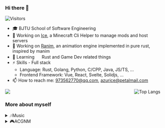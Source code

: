 ### Hi there 👋

![Visitors](https://api.visitorbadge.io/api/visitors?path=azurice%2FAzurIce&labelColor=%23697689&countColor=%2337d67a)

<!--
**AzurIce/AzurIce** is a ✨ _special_ ✨ repository because its `README.md` (this file) appears on your GitHub profile.

Here are some ideas to get you started:

- 🔭 I’m currently working on ...
- 🌱 I’m currently learning ...
- 👯 I’m looking to collaborate on ...
- 🤔 I’m looking for help with ...
- 💬 Ask me about ...
- 📫 How to reach me: ...
- 😄 Pronouns: ...
- ⚡ Fun fact: ...
-->

- :mortar_board: BJTU School of Software Engineering 
- 🔭 Working on [Ice](https://github.com/AzurIce/ice), a Minecraft Cli Helper to manage mods and host servers
- 🔭 Working on [Ranim](https://github.com/AzurIce/ranim), an animation engine implemented in pure rust, inspired by manim
- 🌱 Learning <img src="https://raw.githubusercontent.com/FortAwesome/Font-Awesome/6.x/svgs/brands/rust.svg" width="16" height="16"> Rust and Game Dev related things
- ⚡ Skills - Full stack
  - Language: Rust, Golang, Python, C/CPP, Java, JS/TS, ...
  - Frontend Framework: Vue, React, Svelte, Solidjs, ...
- 📫 How to reach me: 973562770@qq.com, azurice@petalmail.com

<div style="display: flex; justify-content: space-between;">
    <img src="https://github-readme-stats.vercel.app/api?username=azurice&show_icons=true&icon_color=CE1D2D&text_color=718096&bg_color=ffffff&hide_title=true">
    <img src="https://github-readme-stats.vercel.app/api/top-langs/?username=AzurIce&layout=compact&hide=Jupyter%20Notebook,html,css" alt="Top Langs">
</div>

### More about myself

<details>
  <summary>🎶Music</summary>
  
  - ♥️ ACG and Calssical music
  - 🎹 Main instrument: I mainly plays piano, and I'm a Big fan of Animenzzz! Sometimes I upload my performance video to [bilibili](https://space.bilibili.com/46452693)
  - 🎼 Orchestra: I'm playing Double Bass in BJTU Symphony Orchestra
  - A very very little bit: violin, guitar, GuZheng, Bamboo flute, ErHu
</details>

<details>
  <summary>🎮ACGNM</summary>
  
  - Anime:
    - The most important one (As well as the first one): 四月は君の嘘 (Your Lie in April)
    - Favourite ones: ソードアート・オンライン (*Sword Art Online*) **||** 響け！ユーフォニアム (*Sound! Euphonium*) **||** やがて君になる (*Bloom Into You*) **||** ギルティクラウン (*Guilty Crown*) **||** ヴァイオレット・エヴァーガーデン (*Violet Evergarden*) **||** ガールズバンドクライ (*Girls Band Cry*) 
    - Others I like (So many...): EVA, とある科学の超電磁砲 (*A Certain Scientific Railgun*) **||** CLANNAD **||** Love Live **||** BanG Dream! **||** K-ON **||** 少女☆歌剧 Revue Starlight **||** 魔女の旅々 (*Wandering Witch: The Journey of Elaina*) **||** ぼっち・ざ・ろっく！ (*Bocchi the rock*) **||** ウマ娘 プリティーダービー (*Pretty Derby*) **||** ロクでなし魔術講師と禁忌教典 (*Akashic records of bastard magic instructor*) **||** 青春ブタ野郎, ...
  
  - Gaming: Here is my steam profile: [AzurIce](https://steamcommunity.com/id/AzurIce)
    - Survival: Minecraft (Technique player, still a noob), terraria, ...
    - Music: Phigros, MaiMai DX, Quaver, Cytus, ...
    - Otaku: Arknights, Wuthering Wave, Genshin Impact (now leaving)
    - Action: Black Myth Wukong, Nier, Monster Hunter, Warframe
    - Competitive: League Of Legends, APEX Legends
    - Automation: Factorio, Satisfactory, Shapez, ...
    - Resource manage: Oxygen Not Included, Frost Punk, ...
    - Paradox: Stellaris, City: Skylines
    - Yogsothoth's Yard
    - ......
</details>

